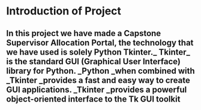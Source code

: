 # Introduction of Project
<h2>In this project we have made a Capstone Supervisor Allocation Portal, the technology that we have used is solely Python Tkinter._ Tkinter_ is the standard GUI (Graphical User Interface) library for Python. _Python _when combined with _Tkinter _provides a fast and easy way to create GUI applications. _Tkinter _provides a powerful object-oriented interface to the Tk GUI toolkit
